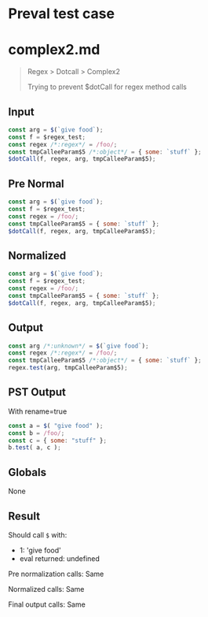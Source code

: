 # Preval test case

# complex2.md

> Regex > Dotcall > Complex2
>
> Trying to prevent $dotCall for regex method calls

## Input

`````js filename=intro
const arg = $(`give food`);
const f = $regex_test;
const regex /*:regex*/ = /foo/;
const tmpCalleeParam$5 /*:object*/ = { some: `stuff` };
$dotCall(f, regex, arg, tmpCalleeParam$5);
`````

## Pre Normal


`````js filename=intro
const arg = $(`give food`);
const f = $regex_test;
const regex = /foo/;
const tmpCalleeParam$5 = { some: `stuff` };
$dotCall(f, regex, arg, tmpCalleeParam$5);
`````

## Normalized


`````js filename=intro
const arg = $(`give food`);
const f = $regex_test;
const regex = /foo/;
const tmpCalleeParam$5 = { some: `stuff` };
$dotCall(f, regex, arg, tmpCalleeParam$5);
`````

## Output


`````js filename=intro
const arg /*:unknown*/ = $(`give food`);
const regex /*:regex*/ = /foo/;
const tmpCalleeParam$5 /*:object*/ = { some: `stuff` };
regex.test(arg, tmpCalleeParam$5);
`````

## PST Output

With rename=true

`````js filename=intro
const a = $( "give food" );
const b = /foo/;
const c = { some: "stuff" };
b.test( a, c );
`````

## Globals

None

## Result

Should call `$` with:
 - 1: 'give food'
 - eval returned: undefined

Pre normalization calls: Same

Normalized calls: Same

Final output calls: Same

